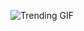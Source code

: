 
<!-- GIF_SECTION -->
![Trending GIF](https://media2.giphy.com/media/v1.Y2lkPThiYjIxNzcyNmp2OWR1NDhpNG1ubWJnZ2VsYTdxemNodTRvMHlpbDltcjdjcXVzcSZlcD12MV9naWZzX3NlYXJjaCZjdD1n/coxQHKASG60HrHtvkt/giphy.gif)
<!-- END_GIF_SECTION -->
